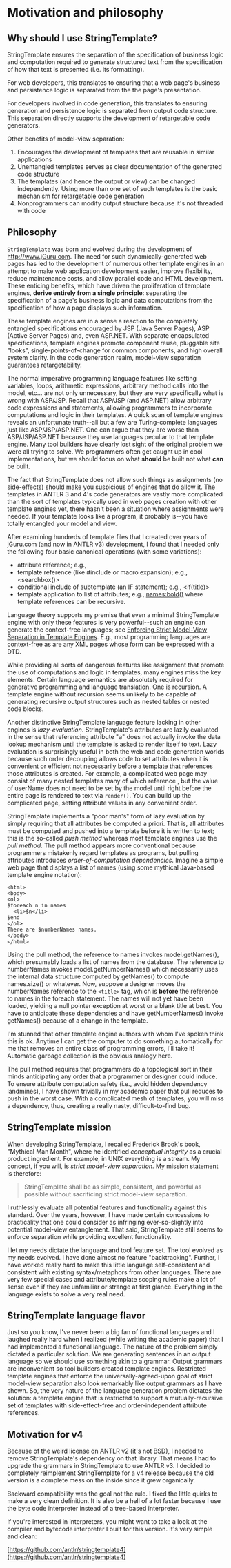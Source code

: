 # Motivation and philosophy

## Why should I use StringTemplate?

StringTemplate ensures the separation of the specification of business logic and computation required to generate structured text from the specification of how that text is presented (i.e. its formatting).

For web developers, this translates to ensuring that a web page's business and persistence logic is separated from the the page's presentation.

For developers involved in code generation, this translates to ensuring generation and persistence logic is separated from output code structure. This separation directly supports the development of retargetable code generators.

Other benefits of model-view separation:

1. Encourages the development of templates that are reusable in similar applications
1. Unentangled templates serves as clear documentation of the generated code structure
1. The templates (and hence the output or view) can be changed independently. Using more than one set of such templates is the basic mechanism for retargetable code generation
1. Nonprogrammers can modify output structure because it's not threaded with code

## Philosophy

`StringTemplate` was born and evolved during the development of http://www.jGuru.com. The need for such dynamically-generated web pages has led to the development of numerous other template engines in an attempt to make web application development easier, improve flexibility, reduce maintenance costs, and allow parallel code and HTML development. These enticing benefits, which have driven the proliferation of template engines, **derive entirely from a single principle**: separating the specification of a page's business logic and data computations from the specification of how a page displays such information.

These template engines are in a sense a reaction to the completely entangled specifications encouraged by JSP (Java Server Pages), ASP (Active Server Pages) and, even ASP.NET. With separate encapsulated specifications, template engines promote component reuse, pluggable site "looks", single-points-of-change for common components, and high overall system clarity. In the code generation realm, model-view separation guarantees retargetability.

The normal imperative programming language features like setting variables, loops, arithmetic expressions, arbitrary method calls into the model, etc... are not only unnecessary, but they are very specifically what is wrong with ASP/JSP. Recall that ASP/JSP (and ASP.NET) allow arbitrary code expressions and statements, allowing programmers to incorporate computations and logic in their templates. A quick scan of template engines reveals an unfortunate truth--all but a few are Turing-complete languages just like ASP/JSP/ASP.NET. One can argue that they are worse than ASP/JSP/ASP.NET because they use languages peculiar to that template engine. Many tool builders have clearly lost sight of the original problem we were all trying to solve. We programmers often get caught up in cool implementations, but we should focus on what **should** be built not what **can** be built.

The fact that StringTemplate does not allow such things as assignments (no side-effects) should make you suspicious of engines that do allow it. The templates in ANTLR 3 and 4's code generators are vastly more complicated than the sort of templates typically used in web pages creation with other template engines yet, there hasn't been a situation where assignments were needed. If your template looks like a program, it probably is--you have totally entangled your model and view.

After examining hundreds of template files that I created over years of jGuru.com (and now in ANTLR v3) development, I found that I needed only the following four basic canonical operations (with some variations):

* attribute reference; e.g., <phoneNumber>
* template reference (like #include or macro expansion); e.g., <searchbox()>
* conditional include of subtemplate (an IF statement); e.g., <if(title)><title><title></title><endif>
* template application to list of attributes; e.g., <names:bold()> where template references can be recursive.

Language theory supports my premise that even a minimal StringTemplate engine with only these features is very powerful--such an engine can generate the context-free languages; see [Enforcing Strict Model-View Separation in Template Engines](http://www.cs.usfca.edu/~parrt/papers/mvc.templates.pdf). E.g., most programming languages are context-free as are any XML pages whose form can be expressed with a DTD.

While providing all sorts of dangerous features like assignment that promote the use of computations and logic in templates, many engines miss the key elements. Certain language semantics are absolutely required for generative programming and language translation. One is recursion. A template engine without recursion seems unlikely to be capable of generating recursive output structures such as nested tables or nested code blocks.

Another distinctive StringTemplate language feature lacking in other engines is *lazy-evaluation*. StringTemplate's attributes are lazily evaluated in the sense that referencing attribute "a" does not actually invoke the data lookup mechanism until the template is asked to render itself to text. Lazy evaluation is surprisingly  useful in both the web and code generation worlds because such order decoupling allows code to set attributes when it is convenient or efficient not necessarily before a template that references those attributes is created. For example, a complicated web page may consist of many nested templates many of which reference <userName>, but the value of userName does not need to be set by the model until right before the entire page is rendered to text via `render()`. You can build up the complicated page, setting attribute values in any convenient order.

StringTemplate implements a "poor man's" form of lazy evaluation by simply requiring that all attributes be computed a priori. That is, all attributes must be computed and pushed into a template before it is written to text; this is the so-called *push method* whereas most template engines use the *pull method*. The pull method appears more conventional because programmers mistakenly regard templates as programs, but pulling attributes introduces *order-of-computation dependencies*. Imagine a simple web page that displays a list of names (using some mythical Java-based template engine notation):

```
<html>
<body>
<ol>
$foreach n in names
  <li>$n</li>
$end
</ol>
There are $numberNames names.
</body>
</html>
```

Using the pull method, the reference to names invokes model.getNames(), which presumably loads a list of names from the database. The reference to numberNames invokes model.getNumberNames() which necessarily uses the internal data structure computed by getNames() to compute names.size() or whatever. Now, suppose a designer moves the numberNames reference to the `<title>` tag, which is **before** the reference to names in the foreach statement. The names will not yet have been loaded, yielding a null pointer exception at worst or a blank title at best. You have to anticipate these dependencies and have getNumberNames() invoke getNames() because of a change in the template.

I'm stunned that other template engine authors with whom I've spoken think this is ok. Anytime I can get the computer to do something automatically for me that removes an entire class of programming errors, I'll take it! Automatic garbage collection is the obvious analogy here.

The pull method requires that programmers do a topological sort in their minds anticipating any order that a programmer or designer could induce. To ensure attribute computation safety (i.e., avoid hidden dependency landmines), I have shown trivially in my academic paper that pull reduces to push in the worst case. With a complicated mesh of templates, you will miss a dependency, thus, creating a really nasty, difficult-to-find bug.

## StringTemplate mission

When developing StringTemplate, I recalled Frederick Brook's book, "Mythical Man Month", where he identified *conceptual integrity* as a crucial product ingredient. For example, in UNIX everything is a stream. My concept, if you will, is *strict model-view separation*. My mission statement is therefore:

> StringTemplate shall be as simple, consistent, and powerful as possible without sacrificing strict model-view separation.

I ruthlessly evaluate all potential features and functionality against this standard. Over the years, however, I have made certain concessions to practicality that one could consider as infringing ever-so-slightly into potential model-view entanglement. That said, StringTemplate still seems to enforce separation while providing excellent functionality.

I let my needs dictate the language and tool feature set. The tool evolved as my needs evolved. I have done almost no feature "backtracking". Further, I have worked really hard to make this little language self-consistent and consistent with existing syntax/metaphors from other languages. There are very few special cases and attribute/template scoping rules make a lot of sense even if they are unfamiliar or strange at first glance. Everything in the language exists to solve a very real need.

## StringTemplate language flavor

Just so you know, I've never been a big fan of functional languages and I laughed really hard when I realized (while writing the academic paper) that I had implemented a functional language. The nature of the problem simply dictated a particular solution. We are generating sentences in an output language so we should use something akin to a grammar. Output grammars are inconvenient so tool builders created template engines. Restricted template engines that enforce the universally-agreed-upon goal of strict model-view separation also look remarkably like output grammars as I have shown. So, the very nature of the language generation problem dictates the solution: a template engine that is restricted to support a mutually-recursive set of templates with side-effect-free and order-independent attribute references.

## Motivation for v4

Because of the weird license on ANTLR v2 (it's not BSD), I needed to remove StringTemplate's dependency on that library. That means I had to upgrade the grammars in StringTemplate to use ANTLR v3. I decided to completely reimplement StringTemplate for a v4 release because the old version is a complete mess on the inside since it grew organically.

Backward compatibility was the goal not the rule. I fixed the little quirks to make a very clean definition. It is also be a hell of a lot faster because I use the byte code interpreter instead of a tree-based interpreter.

If you're interested in interpreters, you might want to take a look at the compiler and bytecode interpreter I built for this version. It's very simple and clean:

[https://github.com/antlr/stringtemplate4](https://github.com/antlr/stringtemplate4)